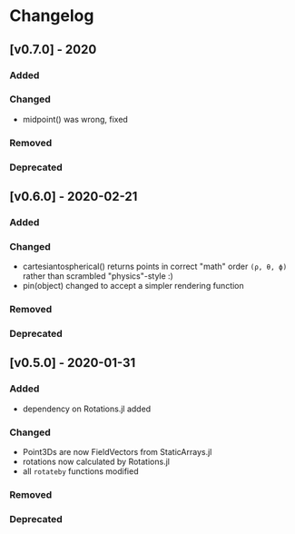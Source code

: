 # Changelog

## [v0.7.0] - 2020

### Added

### Changed

- midpoint() was wrong, fixed

### Removed

### Deprecated

## [v0.6.0] - 2020-02-21

### Added

### Changed

- cartesiantospherical() returns points in correct "math" order `(ρ, θ, ϕ)`
rather than scrambled "physics"-style :) 
- pin(object) changed to accept a simpler rendering function

### Removed

### Deprecated

## [v0.5.0] - 2020-01-31

### Added

- dependency on Rotations.jl added

### Changed

- Point3Ds are now FieldVectors from StaticArrays.jl
- rotations now calculated by Rotations.jl
- all `rotateby` functions modified

### Removed

### Deprecated
